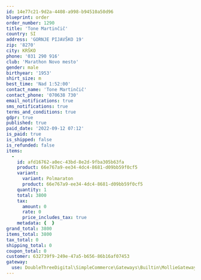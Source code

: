 ```yaml
---
id: 14e77c21-9d2a-4408-a998-b94510a50d96
blueprint: order
order_number: 1290
title: 'Tone Martinčič'
country: SI
address: 'GORNJE PIJAVŠKO 19'
zip: '8270'
city: KRŠKO
phone: '031 290 916'
club: 'Marathon Novo mesto'
gender: male
birthyear: '1953'
shirt_size: m
best_time: 'Nad 1:52:00'
contact_name: 'Tone Martinčič'
contact_phone: '070638 730'
email_notifications: true
sms_notifications: true
terms_and_conditions: true
gdpr: true
published: true
paid_date: '2022-09-12 07:12'
is_paid: true
is_shipped: false
is_refunded: false
items:
  -
    id: afd16762-a0ec-43bd-8e2d-9fba305b63fa
    product: 66e767a9-ee34-4dc4-8681-d09bb59f0cf5
    variant:
      variant: Polmaraton
      product: 66e767a9-ee34-4dc4-8681-d09bb59f0cf5
    quantity: 1
    total: 3800
    tax:
      amount: 0
      rate: 0
      price_includes_tax: true
    metadata: {  }
grand_total: 3800
items_total: 3800
tax_total: 0
shipping_total: 0
coupon_total: 0
customer: 632739f9-249e-47a5-b656-86b16af07453
gateway:
  use: DoubleThreeDigital\SimpleCommerce\Gateways\Builtin\MollieGateway
---
```

